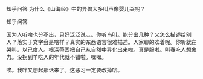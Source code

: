  
 知乎问答 为什么《山海经》中的异兽大多叫声像婴儿哭呢？ 
 
 
 
 
 
 知乎问答 
 
 

 

 因为人听啥也分不出，只好泛泛说。。。你听鸟叫。能分出几种？又怎么描述给别人？落实于文字会是啥样？真实的东西语言很难描述。人家聊的欢着呢。你听就在哭叫。以己度人。根深蒂固把自己从自然中异化出来啦。真是服啦。叫春吃人想象力。没拐到羊吃人的年代就不错啦。嘿嘿。

 唉。我咋又想起那话来了。这恶习一定要改掉哈。 